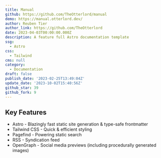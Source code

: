 ```yaml
---
title: Manual
github: https://github.com/TheOtterlord/manual
demo: https://manual.otterlord.dev/
author: Reuben Tier
author_link: https://github.com/TheOtterlord
date: 2023-04-03T00:00:00.000Z
description: A feature full Astro documentation template
ssg:
  - Astro
css:
  - Tailwind
cms: null
category:
  - Documentation
draft: false
publish_date: '2023-02-25T13:49:04Z'
update_date: '2023-10-02T15:40:56Z'
github_star: 39
github_fork: 9
---
```


## Key Features

- Astro - Blazingly fast static site generation & type-safe frontmatter
- Tailwind CSS - Quick & efficient styling
- Pagefind - Powering static search
- RSS - Syndication feed
- OpenGraph - Social media previews (including procedurally generated images)
